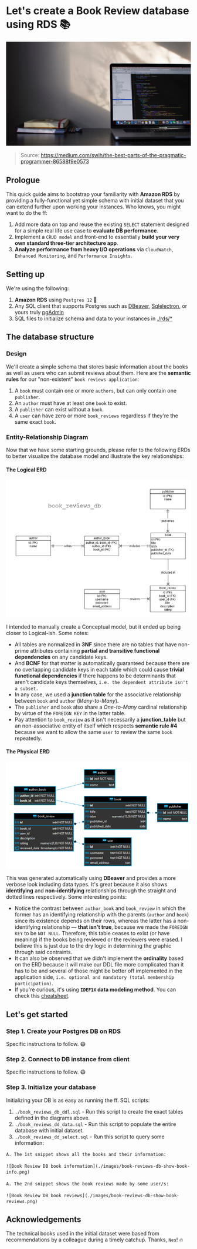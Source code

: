 # Let's create a Book Review database using RDS :books:
![Book Review DB splash](./images/book-reviews-db-splash.jpeg)
> Source: https://medium.com/swlh/the-best-parts-of-the-pragmatic-programmer-86588f9e0573

## Prologue
This quick guide aims to bootstrap your familiarity with **Amazon RDS** by providing a fully-functional yet simple schema with initial dataset that you can extend further upon working your instances. Who knows, you might want to do the ff:
  1. Add more data on top and reuse the existing `SELECT` statement designed for a simple real life use case to **evaluate DB performance**.
  1. Implement a `CRUD model` and front-end to essentially **build your very own standard three-tier architecture app**.
  1. **Analyze performance from heavy I/O operations** via `CloudWatch`, `Enhanced Monitoring`, and `Performance Insights`. 

## Setting up
We're using the following:
  1. **Amazon RDS** using `Postgres 12` :elephant:
  1. Any SQL client that supports Postgres such as [DBeaver](https://dbeaver.io/), [Sqlelectron](https://sqlectron.github.io/), or yours truly [pgAdmin](https://www.pgadmin.org/)
  1. SQL files to initialize schema and data to your instances in [./rds/*](https://github.com/maronavenue/aws-learning-path/tree/main/rds)

## The database structure

### Design
We'll create a simple schema that stores basic information about the books as well as users who can submit reviews about them. Here are the **semantic rules** for our "non-existent" `book reviews application`:
  1. A `book` must contain one or more `authors`, but can only contain one `publisher`.
  1. An `author` must have at least one `book` to exist.
  1. A `publisher` can exist without a `book`.
  1. A `user` can have zero or more `book_reviews` regardless if they're the same exact `book`.

### Entity-Relationship Diagram
Now that we have some starting grounds, please refer to the following ERDs to better visualize the database model and illustrate the key relationships:

#### The Logical ERD
![Book Review DB logical erd](./images/book-reviews-db-erd-manual.png)

I intended to manually create a Conceptual model, but it ended up being closer to Logical-ish. Some notes:
  * All tables are normalized in **3NF** since there are no tables that have non-prime attributes containing **partial and transitive functional dependencies** on any candidate keys.
  * And **BCNF** for that matter is automatically guaranteed because there are no overlapping candidate keys in each table which could cause **trivial functional dependencies** if there happens to be determinants that aren't candidate keys themselves, `i.e. the dependent attribute isn't a subset.`
  * In any case, we used a **junction table** for the associative relationship between `book` and `author` (*Many-to-Many*).
  * The `publisher` and `book` also share a *One-to-Many* cardinal relationship by virtue of the `FOREIGN KEY` in the latter table.
  * Pay attention to `book_review` as it isn't necessarily a **junction_table** but an non-associative entity of itself which respects **semantic rule #4** because we want to allow the same `user` to review the same `book` repeatedly.

#### The Physical ERD
![Book Review DB physical erd](./images/book-reviews-db-erd-dbeaver.png)

This was generated automatically using **DBeaver** and provides a more verbose look including data types. It's great because it also shows **identifying** and **non-identifying** relationships through the straight and dotted lines respectively. Some interesting points:
  * Notice the contrast between `author_book` and `book_review` in which the former has an identifying relationship with the parents (`author` and `book`) since its existence depends on their rows, whereas the latter has a non-identifying relationship — **that isn't true**, because we made the `FOREIGN KEY` to be `NOT NULL`. Therefore, this table ceases to exist (or have meaning) if the books being reviewed or the reviewers were erased. I believe this is just due to the dry logic in determining the graphic through said contraints.
  * It can also be observed that we didn't implement the **ordinality** based on the ERD because it will make our DDL file more complicated than it has to be and several of those might be better off implemented in the application side, `i.e. optional and mandatory (total membership participation)`.
  * If you're curious, it's using **`IDEF1X` data modeling method**. You can check this [cheatsheet](http://www.32geeks.com/classes/resources/IDEF1X_Cheat_Sheet.pdf).

## Let's get started

### Step 1. Create your Postgres DB on RDS
Specific instructions to follow. :mask:

### Step 2. Connect to DB instance from client
Specific instructions to follow. :mask:

### Step 3. Initialize your database
Initializing your DB is as easy as running the ff. SQL scripts:
  1. `./book_reviews_db_ddl.sql` - Run this script to create the exact tables defined in the diagrams above.
  1. `./book_reviews_dd_data.sql` - Run this script to populate the entire database with initial dataset.
  1. `./book_reviews_dd_select.sql` - Run this script to query some information:

    A. The 1st snippet shows all the books and their information:

    ![Book Review DB book information](./images/book-reviews-db-show-book-info.png)

    A. The 2nd snippet shows the book reviews made by some user/s:

    ![Book Review DB book reviews](./images/book-reviews-db-show-book-reviews.png)

## Acknowledgements
The technical books used in the initial dataset were based from recommendations by a colleague during a timely catchup. Thanks, `Nes`! :fire:
